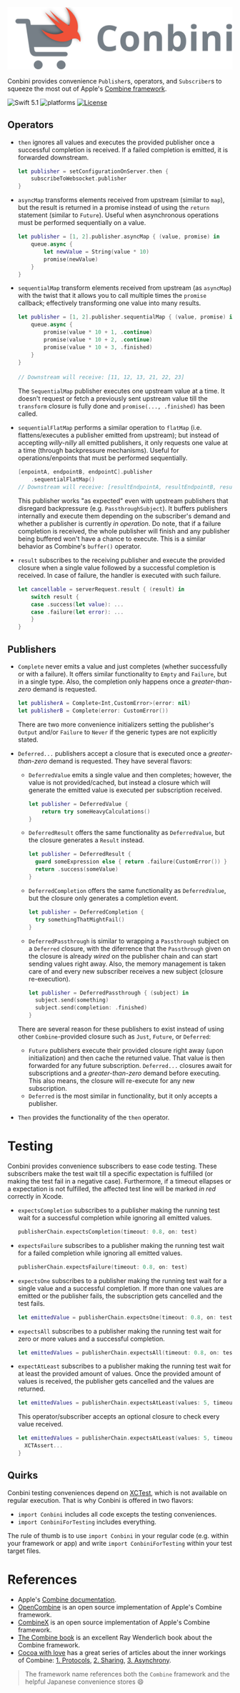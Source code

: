 <p align="center">
    <img src="Assets/Conbini.svg" alt="Conbini icon"/>
</p>

Conbini provides convenience `Publisher`s, operators, and `Subscriber`s to squeeze the most out of Apple's [Combine framework](https://developer.apple.com/documentation/combine).

![Swift 5.1](https://img.shields.io/badge/Swift-5.1-orange.svg) ![platforms](https://img.shields.io/badge/platforms-iOS%20%7C%20macOS%20%7C%20tvOS%20%7C%20watchOS-lightgrey.svg) [![License](http://img.shields.io/:license-mit-blue.svg)](http://doge.mit-license.org)

## Operators

-   `then` ignores all values and executes the provided publisher once a successful completion is received.
    If a failed completion is emitted, it is forwarded downstream.

    ```swift
    let publisher = setConfigurationOnServer.then {
        subscribeToWebsocket.publisher
    }
    ```

-   `asyncMap` transforms elements received from upstream (similar to `map`), but the result is returned in a promise instead of using the `return` statement (similar to `Future`).
    Useful when asynchronous operations must be performed sequentially on a value.

    ```swift
    let publisher = [1, 2].publisher.asyncMap { (value, promise) in
        queue.async {
            let newValue = String(value * 10)
            promise(newValue)
        }
    }
    ```

-   `sequentialMap` transform elements received from upstream (as `asyncMap`) with the twist that it allows you to call multiple times the `promise` callback; effectively transforming one value into many results.

    ```swift
    let publisher = [1, 2].publisher.sequentialMap { (value, promise) in
        queue.async {
            promise(value * 10 + 1, .continue)
            promise(value * 10 + 2, .continue)
            promise(value * 10 + 3, .finished)
        }
    }

    // Downstream will receive: [11, 12, 13, 21, 22, 23]
    ```

    The `SequentialMap` publisher executes one upstream value at a time. It doesn't request or fetch a previously sent upstream value till the `transform` closure is fully done and `promise(..., .finished)` has been called.

-   `sequentialFlatMap` performs a similar operation to `flatMap` (i.e. flattens/executes a publisher emitted from upstream); but instead of accepting _willy-nilly_ all emitted publishers, it only requests one value at a time (through backpressure mechanisms).
    Useful for operations/enpoints that must be performed sequentially.

    ```swift
    [enpointA, endpointB, endpointC].publisher
        .sequentialFlatMap()
    // Downstream will receive: [resultEndpointA, resultEndpointB, resultEndpointC]
    ```

    This publisher works "as expected" even with upstream publishers that disregard backpressure (e.g. `PassthroughSubject`). It buffers publishers internally and execute them depending on the subscriber's demand and whether a publisher is currently _in operation_. Do note, that if a failure completion is received, the whole publisher will finish and any publisher being buffered won't have a chance to execute. This is a similar behavior as Combine's `buffer()` operator.

-   `result` subscribes to the receiving publisher and execute the provided closure when a single value followed by a successful completion is received.
    In case of failure, the handler is executed with such failure.

    ```swift
    let cancellable = serverRequest.result { (result) in
        switch result {
        case .success(let value): ...
        case .failure(let error): ...
        }
    }
    ```

## Publishers

-   `Complete` never emits a value and just completes (whether successfully or with a failure).
    It offers similar functionality to `Empty` and `Failure`, but in a single type. Also, the completion only happens once a _greater-than-zero_ demand is requested.
    ```swift
    let publisherA = Complete<Int,CustomError>(error: nil)
    let publisherB = Complete(error: CustomError())
    ```
    There are two more convenience initializers setting the publisher's `Output` and/or `Failure` to `Never` if the generic types are not explicitly stated.
-   `Deferred...` publishers accept a closure that is executed once a _greater-than-zero_ demand is requested.
    They have several flavors:

    -   `DeferredValue` emits a single value and then completes; however, the value is not provided/cached, but instead a closure which will generate the emitted value is executed per subscription received.

        ```swift
        let publisher = DeferredValue {
            return try someHeavyCalculations()
        }
        ```

    -   `DeferredResult` offers the same functionality as `DeferredValue`, but the closure generates a `Result` instead.

        ```swift
        let publisher = DeferredResult {
          guard someExpression else { return .failure(CustomError()) }
          return .success(someValue)
        }
        ```

    -   `DeferredCompletion` offers the same functionality as `DeferredValue`, but the closure only generates a completion event.

        ```swift
        let publisher = DeferredCompletion {
          try somethingThatMightFail()
        }
        ```

    -   `DeferredPassthrough` is similar to wrapping a `Passthrough` subject on a `Deferred` closure, with the diferrence that the `Passthrough` given on the closure is already _wired_ on the publisher chain and can start sending values right away. Also, the memory management is taken care of and every new subscriber receives a new subject (closure re-execution).

        ```swift
        let publisher = DeferredPassthrough { (subject) in
          subject.send(something)
          subject.send(completion: .finished)
        }
        ```

    There are several reason for these publishers to exist instead of using other `Combine`-provided closure such as `Just`, `Future`, or `Deferred`:

    -   `Future` publishers execute their provided closure right away (upon initialization) and then cache the returned value. That value is then forwarded for any future subscription.
        `Deferred...` closures await for subscriptions and a _greater-than-zero_ demand before executing. This also means, the closure will re-execute for any new subscription.
    -   `Deferred` is the most similar in functionality, but it only accepts a publisher.

-   `Then` provides the functionality of the `then` operator.

# Testing

Conbini provides convenience subscribers to ease code testing. These subscribers make the test wait till a specific expectation is fulfilled (or making the test fail in a negative case). Furthermore, if a timeout ellapses or a expectation is not fulfilled, the affected test line will be marked _in red_ correctly in Xcode.

-   `expectsCompletion` subscribes to a publisher making the running test wait for a successful completion while ignoring all emitted values.

    ```swift
    publisherChain.expectsCompletion(timeout: 0.8, on: test)
    ```

-   `expectsFailure` subscribes to a publisher making the running test wait for a failed completion while ignoring all emitted values.

    ```swift
    publisherChain.expectsFailure(timeout: 0.8, on: test)
    ```

-   `expectsOne` subscribes to a publisher making the running test wait for a single value and a successful completion.
    If more than one values are emitted or the publisher fails, the subscription gets cancelled and the test fails.

    ```swift
    let emittedValue = publisherChain.expectsOne(timeout: 0.8, on: test)
    ```

-   `expectsAll` subscribes to a publisher making the running test wait for zero or more values and a successful completion.

    ```swift
    let emittedValues = publisherChain.expectsAll(timeout: 0.8, on: test)
    ```

-   `expectAtLeast` subscribes to a publisher making the running test wait for at least the provided amount of values.
    Once the provided amount of values is received, the publisher gets cancelled and the values are returned.

    ```swift
    let emittedValues = publisherChain.expectsAtLeast(values: 5, timeout: 0.8, on: test)
    ```

    This operator/subscriber accepts an optional closure to check every value received.

    ```swift
    let emittedValues = publisherChain.expectsAtLeast(values: 5, timeout: 0.8, on: test) { (value) in
      XCTAssert...
    }
    ```

## Quirks

Conbini testing conveniences depend on [XCTest](https://developer.apple.com/documentation/xctest), which is not available on regular execution. That is why Conbini is offered in two flavors:

-   `import Conbini` includes all code excepts the testing conveniences.
-   `import ConbiniForTesting` includes everything.

The rule of thumb is to use `import Conbini` in your regular code (e.g. within your framework or app) and write `import ConbiniForTesting` within your test target files.

# References

-   Apple's [Combine documentation](https://developer.apple.com/documentation/combine).
-   [OpenCombine](https://github.com/broadwaylamb/OpenCombine) is an open source implementation of Apple's Combine framework.
-   [CombineX](https://github.com/cx-org/CombineX) is an open source implementation of Apple's Combine framework.
-   [The Combine book](https://store.raywenderlich.com/products/combine-asynchronous-programming-with-swift) is an excellent Ray Wenderlich book about the Combine framework.
-   [Cocoa with love](https://www.cocoawithlove.com) has a great series of articles about the inner workings of Combine: [1. Protocols](https://www.cocoawithlove.com/blog/twenty-two-short-tests-of-combine-part-1.html), [2. Sharing](https://www.cocoawithlove.com/blog/twenty-two-short-tests-of-combine-part-2.html), [3. Asynchrony](https://www.cocoawithlove.com/blog/twenty-two-short-tests-of-combine-part-3.html).

> The framework name references both the `Combine` framework and the helpful Japanese convenience stores 😄
